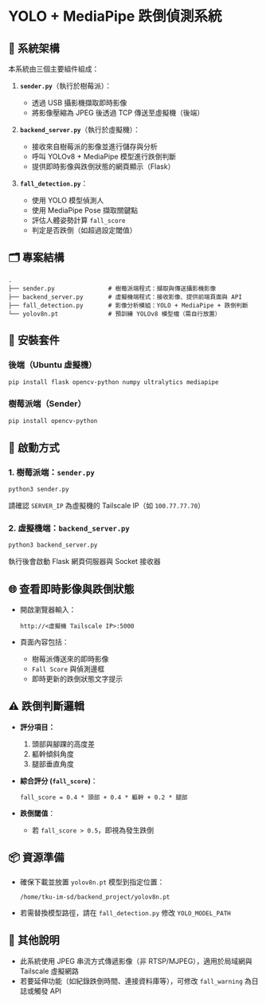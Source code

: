 
#  YOLO + MediaPipe 跌倒偵測系統

## 🧩 系統架構

本系統由三個主要組件組成：

1. **`sender.py`**（執行於樹莓派）：
   - 透過 USB 攝影機擷取即時影像
   - 將影像壓縮為 JPEG 後透過 TCP 傳送至虛擬機（後端）

2. **`backend_server.py`**（執行於虛擬機）：
   - 接收來自樹莓派的影像並進行儲存與分析
   - 呼叫 YOLOv8 + MediaPipe 模型進行跌倒判斷
   - 提供即時影像與跌倒狀態的網頁顯示（Flask）

3. **`fall_detection.py`**：
   - 使用 YOLO 模型偵測人
   - 使用 MediaPipe Pose 擷取關鍵點
   - 評估人體姿勢計算 `fall_score`
   - 判定是否跌倒（如超過設定閾值）

## 🗂️ 專案結構

```
.
├── sender.py               # 樹莓派端程式：擷取與傳送攝影機影像
├── backend_server.py       # 虛擬機端程式：接收影像、提供前端頁面與 API
├── fall_detection.py       # 影像分析模組：YOLO + MediaPipe + 跌倒判斷
└── yolov8n.pt              # 預訓練 YOLOv8 模型檔（需自行放置）
```

## 🔧 安裝套件

### 後端（Ubuntu 虛擬機）

```bash
pip install flask opencv-python numpy ultralytics mediapipe
```

### 樹莓派端（Sender）

```bash
pip install opencv-python
```

## 🚀 啟動方式

### 1. 樹莓派端：`sender.py`

```bash
python3 sender.py
```

請確認 `SERVER_IP` 為虛擬機的 Tailscale IP（如 `100.77.77.70`）

### 2. 虛擬機端：`backend_server.py`

```bash
python3 backend_server.py
```

執行後會啟動 Flask 網頁伺服器與 Socket 接收器

## 🌐 查看即時影像與跌倒狀態

- 開啟瀏覽器輸入：
  
  ```
  http://<虛擬機 Tailscale IP>:5000
  ```

- 頁面內容包括：
  - 樹莓派傳送來的即時影像
  - `Fall Score` 與偵測邊框
  - 即時更新的跌倒狀態文字提示

## ⚠️ 跌倒判斷邏輯

- **評分項目：**
  1. 頭部與腳踝的高度差
  2. 軀幹傾斜角度
  3. 腿部垂直角度

- **綜合評分 (`fall_score`)**：
  ```text
  fall_score = 0.4 * 頭部 + 0.4 * 軀幹 + 0.2 * 腿部
  ```

- **跌倒閾值**：
  - 若 `fall_score > 0.5`，即視為發生跌倒

## 📦 資源準備

- 確保下載並放置 `yolov8n.pt` 模型到指定位置：
  ```
  /home/tku-im-sd/backend_project/yolov8n.pt
  ```
- 若需替換模型路徑，請在 `fall_detection.py` 修改 `YOLO_MODEL_PATH`

## 📌 其他說明

- 此系統使用 JPEG 串流方式傳遞影像（非 RTSP/MJPEG），適用於局域網與 Tailscale 虛擬網路
- 若要延伸功能（如紀錄跌倒時間、連接資料庫等），可修改 `fall_warning` 為日誌或觸發 API
